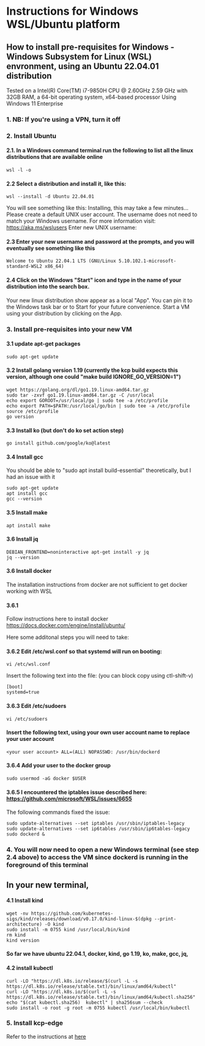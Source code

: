 # Instructions for Windows WSL/Ubuntu platform

## How to install pre-requisites for Windows - Windows Subsystem for Linux (WSL) envronment, using an Ubuntu 22.04.01 distribution

Tested on a Intel(R) Core(TM) i7-9850H CPU @ 2.60GHz 2.59 GHz with 32GB RAM, a 64-bit operating system, x64-based processor
Using Windows 11 Enterprise

### 1. NB: If you're using a VPN, turn it off

### 2. Install Ubuntu

#### 2.1. In a Windows command terminal run the following to list all the linux distributions that are available online
```
wsl -l -o
```
#### 2.2 Select a distribution and install it, like this:
```
wsl --install -d Ubuntu 22.04.01
```
You will see something like this:
Installing, this may take a few minutes...
Please create a default UNIX user account. The username does not need to match your Windows username.
For more information visit: https://aka.ms/wslusers
Enter new UNIX username:

#### 2.3 Enter your new username and password at the prompts, and you will eventually see something like this
```
Welcome to Ubuntu 22.04.1 LTS (GNU/Linux 5.10.102.1-microsoft-standard-WSL2 x86_64)
```

#### 2.4 Click on the Windows "Start" icon and type in the name of your distribution into the search box.
Your new linux distribution show appear as a local "App". You can pin it to the Windows task bar or to Start for your future convenience.
Start a VM using your distribution by clicking on the App.

### 3. Install pre-requisites into your new VM
#### 3.1 update apt-get packages
```
sudo apt-get update
```
#### 3.2 Install golang version 1.19 (currently the kcp build expects this version, although one could "make build IGNORE_GO_VERSION=1")
```
wget https://golang.org/dl/go1.19.linux-amd64.tar.gz
sudo tar -zxvf go1.19.linux-amd64.tar.gz -C /usr/local
echo export GOROOT=/usr/local/go | sudo tee -a /etc/profile
echo export PATH=$PATH:/usr/local/go/bin | sudo tee -a /etc/profile
source /etc/profile
go version
```
#### 3.3 Install ko (but don't do ko set action step)
```
go install github.com/google/ko@latest
```

#### 3.4 Install gcc
You should be able to "sudo apt install build-essential" theoretically, but I had an issue with it
```
sudo apt-get update
apt install gcc
gcc --version
```
#### 3.5 Install make
```
apt install make
```
#### 3.6 Install jq
```
DEBIAN_FRONTEND=noninteractive apt-get install -y jq
jq --version
```

#### 3.6 Install docker
The installation instructions from docker are not sufficient to get docker working with WSL

#### 3.6.1 
Follow instructions here to install docker https://docs.docker.com/engine/install/ubuntu/

Here some additonal steps you will need to take:

#### 3.6.2 Edit /etc/wsl.conf so that systemd will run on booting:
```
vi /etc/wsl.conf
```
Insert the following text into the file: (you can block copy using ctl-shift-v)
```
[boot]
systemd=true
```
#### 3.6.3 Edit /etc/sudoers 
```
vi /etc/sudoers
```
#### Insert the following text, using your own user account name to replace your user account
```
<your user account> ALL=(ALL) NOPASSWD: /usr/bin/dockerd
```  
#### 3.6.4 Add your user to the docker group
```
sudo usermod -aG docker $USER
```

#### 3.6.5 I encountered the iptables issue described here: https://github.com/microsoft/WSL/issues/6655 
The following commands fixed the issue: 
```
sudo update-alternatives --set iptables /usr/sbin/iptables-legacy
sudo update-alternatives --set ip6tables /usr/sbin/ip6tables-legacy
sudo dockerd & 
```   
### 4. You will now need to open a new Windows terminal (see step 2.4 above) to access the VM since dockerd is running in the foreground of this terminal 
## In your new terminal, 

#### 4.1 Install kind
```
wget -nv https://github.com/kubernetes-sigs/kind/releases/download/v0.17.0/kind-linux-$(dpkg --print-architecture) -O kind 
sudo install -m 0755 kind /usr/local/bin/kind 
rm kind 
kind version
```

#### So far we have ubuntu 22.04.1, docker, kind, go 1.19, ko, make, gcc, jq, 

#### 4.2 install kubectl
```
curl -LO "https://dl.k8s.io/release/$(curl -L -s https://dl.k8s.io/release/stable.txt)/bin/linux/amd64/kubectl"
curl -LO "https://dl.k8s.io/$(curl -L -s https://dl.k8s.io/release/stable.txt)/bin/linux/amd64/kubectl.sha256"
echo "$(cat kubectl.sha256)  kubectl" | sha256sum --check
sudo install -o root -g root -m 0755 kubectl /usr/local/bin/kubectl
```
### 5. Install kcp-edge 

Refer to the instructions at [here](../README.md)



